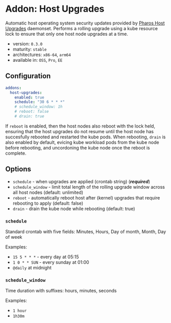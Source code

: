 # Addon: Host Upgrades

Automatic host operating system security updates provided by [Pharos Host Upgrades](https://github.com/kontena/pharos-host-upgrades/) daemonset. Performs a rolling upgrade using a kube resource lock to ensure that only one host node upgrades at a time.

- version: `0.3.0`
- maturity: `stable`
- architectures: `x86-64`, `arm64`
- available in: `OSS`, `Pro`, `EE`

## Configuration

```yaml
addons:
  host-upgrades:
    enabled: true
    schedule: "30 6 * * *"
    # schedule_window: 1h
    # reboot: false
    # drain: true
```

If `reboot` is enabled, then the host nodes also reboot with the lock held, ensuring that the host upgrades do not resume until the host node has succesfully rebooted and restarted the kube pods. When rebooting, `drain` is also enabled by default, evicing kube workload pods from the kube node before rebooting, and uncordoning the kube node once the reboot is complete.

## Options

* `schedule` - when upgrades are applied (crontab string) (***required***)
* `schedule_window` - limit total length of the rolling upgrade window across all host nodes (default: unlimited)
* `reboot` - automatically reboot host after (kernel) upgrades that require rebooting to apply (default: false)
* `drain` - drain the kube node while rebooting (default: true)

### `schedule`

Standard crontab with five fields: Minutes, Hours, Day of month, Month, Day of week

Examples:

* `15 5 * * *` - every day at 05:15
* `1 0 * * SUN` - every sunday at 01:00
* `@daily` at midnight

### `schedule_window`

Time duration with suffixes: hours, minutes, seconds

Examples:

* `1 hour`
* `1h30m`
